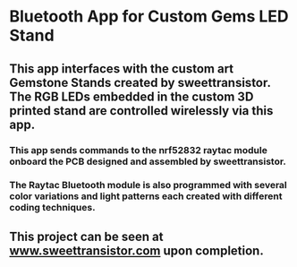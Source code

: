 # Bluetooth App for Custom Gems LED Stand
## This app interfaces with the custom art Gemstone Stands created by sweettransistor. The RGB LEDs embedded in the custom 3D printed stand are controlled wirelessly via this app. 
### This app sends commands to the nrf52832 raytac module onboard the PCB designed and assembled by sweettransistor.
### The Raytac Bluetooth module is also programmed with several color variations and light patterns each created with different coding techniques.
## This project can be seen at www.sweettransistor.com upon completion. 
